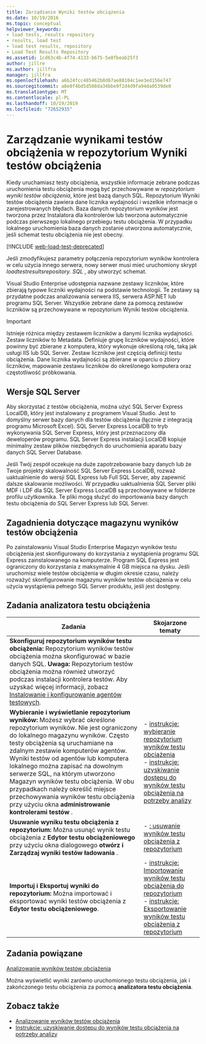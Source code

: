 ```yaml
---
title: Zarządzanie Wyniki testów obciążenia
ms.date: 10/19/2016
ms.topic: conceptual
helpviewer_keywords:
- load tests, results repository
- results, load test
- load test results, repository
- Load Test Results Repository
ms.assetid: 1cd63c4b-4f74-4133-b675-5e8fbeab25f3
author: jillre
ms.author: jillfra
manager: jillfra
ms.openlocfilehash: a6b24fcc485462b8d67ae88104c1ee3ed156e747
ms.sourcegitcommit: a8e8f4bd5d508da34bbe9f2d4d9fa94da0539de0
ms.translationtype: MT
ms.contentlocale: pl-PL
ms.lasthandoff: 10/19/2019
ms.locfileid: "72652935"
---
```

# <a name="manage-load-test-results-in-the-load-test-results-repository"></a>Zarządzanie wynikami testów obciążenia w repozytorium Wyniki testów obciążenia

Kiedy uruchamiasz testy obciążenia, wszystkie informacje zebrane podczas uruchomienia testu obciążenia mogą być przechowywane w *repozytorium wyniki testów obciążenia*, które jest bazą danych SQL. Repozytorium Wyniki testów obciążenia zawiera dane licznika wydajności i wszelkie informacje o zarejestrowanych błędach. Baza danych repozytorium wyników jest tworzona przez Instalatora dla kontrolerów lub tworzona automatycznie podczas pierwszego lokalnego przebiegu testu obciążenia. W przypadku lokalnego uruchomienia baza danych zostanie utworzona automatycznie, jeśli schemat testu obciążenia nie jest obecny.

[!INCLUDE [web-load-test-deprecated](includes/web-load-test-deprecated.md)]

Jeśli zmodyfikujesz parametry połączenia repozytorium wyników kontrolera w celu użycia innego serwera, nowy serwer musi mieć uruchomiony skrypt *loadtestresultsrepository. SQL* , aby utworzyć schemat.

Visual Studio Enterprise udostępnia nazwane zestawy liczników, które zbierają typowe liczniki wydajności na podstawie technologii. Te zestawy są przydatne podczas analizowania serwera IIS, serwera ASP.NET lub programu SQL Server. Wszystkie zebrane dane za pomocą zestawów liczników są przechowywane w repozytorium Wyniki testów obciążenia.

> [!IMPORTANT]
> Istnieje różnica między zestawem liczników a danymi licznika wydajności. Zestaw liczników to Metadata. Definiuje grupę liczników wydajności, które powinny być zbierane z komputera, który wykonuje określoną rolę, taką jak usługi IIS lub SQL Server. Zestaw liczników jest częścią definicji testu obciążenia. Dane licznika wydajności są zbierane w oparciu o zbiory liczników, mapowanie zestawu liczników do określonego komputera oraz częstotliwość próbkowania.

## <a name="sql-server-versions"></a>Wersje SQL Server

Aby skorzystać z testów obciążenia, można użyć SQL Server Express LocalDB, który jest instalowany z programem Visual Studio. Jest to domyślny serwer bazy danych dla testów obciążenia (łącznie z integracją programu Microsoft Excel). SQL Server Express LocalDB to tryb wykonywania SQL Server Express, który jest przeznaczony dla deweloperów programu. SQL Server Express instalacji LocalDB kopiuje minimalny zestaw plików niezbędnych do uruchomienia aparatu bazy danych SQL Server Database.

Jeśli Twój zespół oczekuje na duże zapotrzebowanie bazy danych lub że Twoje projekty skalowalność SQL Server Express LocalDB, rozważ uaktualnienie do wersji SQL Express lub Full SQL Server, aby zapewnić dalsze skalowanie możliwości. W przypadku uaktualnienia SQL Server pliki MDF i LDF dla SQL Server Express LocalDB są przechowywane w folderze profilu użytkownika. Te pliki mogą służyć do importowania bazy danych testu obciążenia do SQL Server Express lub SQL Server.

## <a name="load-test-results-store-considerations"></a>Zagadnienia dotyczące magazynu wyników testów obciążenia

Po zainstalowaniu Visual Studio Enterprise Magazyn wyników testu obciążenia jest skonfigurowany do korzystania z wystąpienia programu SQL Express zainstalowanego na komputerze. Program SQL Express jest ograniczony do korzystania z maksymalnie 4 GB miejsca na dysku. Jeśli uruchomisz wiele testów obciążenia w długim okresie czasu, należy rozważyć skonfigurowanie magazynu wyników testów obciążenia w celu użycia wystąpienia pełnego SQL Server produktu, jeśli jest dostępny.

## <a name="load-test-analyzer-tasks"></a>Zadania analizatora testu obciążenia

|Zadania|Skojarzone tematy|
|-|-----------------------|
|**Skonfiguruj repozytorium wyników testu obciążenia:** Repozytorium wyników testów obciążenia można skonfigurować w bazie danych SQL. **Uwaga:**  Repozytorium testów obciążenia można również utworzyć podczas instalacji kontrolera testów. Aby uzyskać więcej informacji, zobacz [Instalowanie i konfigurowanie agentów testowych](../test/lab-management/install-configure-test-agents.md).||
|**Wybieranie i wyświetlanie repozytorium wyników:** Możesz wybrać określone repozytorium wyników. Nie jest ograniczony do lokalnego magazynu wyników. Często testy obciążenia są uruchamiane na zdalnym zestawie komputerów agentów. Wyniki testów od agentów lub komputera lokalnego można zapisać na dowolnym serwerze SQL, na którym utworzono Magazyn wyników testu obciążenia. W obu przypadkach należy określić miejsce przechowywania wyników testu obciążenia przy użyciu okna **administrowanie kontrolerami testów** .|-   [instrukcje: wybieranie repozytorium wyników testu obciążenia](../test/how-to-select-a-load-test-results-repository.md)<br />-   [instrukcje: uzyskiwanie dostępu do wyników testu obciążenia na potrzeby analizy](../test/how-to-access-load-test-results-for-analysis.md)|
|**Usuwanie wyniku testu obciążenia z repozytorium:** Można usunąć wynik testu obciążenia z **Edytor testu obciążeniowego** przy użyciu okna dialogowego **otwórz i Zarządzaj wyniki testów ładowania** .|-   [: usuwanie wyników testu obciążenia z repozytorium](../test/how-to-delete-load-test-results-from-a-repository.md)|
|**Importuj i Eksportuj wyniki do repozytorium:** Można importować i eksportować wyniki testów obciążenia z **Edytor testu obciążeniowego**.|-   [instrukcje: Importowanie wyników testu obciążenia do repozytorium](../test/how-to-import-load-test-results-into-a-repository.md)<br />-   [instrukcje: Eksportowanie wyników testu obciążenia z repozytorium](../test/how-to-export-load-test-results-from-a-repository.md)|

## <a name="related-tasks"></a>Zadania powiązane

[Analizowanie wyników testów obciążenia](../test/analyze-load-test-results-using-the-load-test-analyzer.md)

Można wyświetlić wyniki zarówno uruchomionego testu obciążenia, jak i zakończonego testu obciążenia za pomocą **analizatora testu obciążenia**.

## <a name="see-also"></a>Zobacz także

- [Analizowanie wyników testów obciążenia](../test/analyze-load-test-results-using-the-load-test-analyzer.md)
- [Instrukcje: uzyskiwanie dostępu do wyników testu obciążenia na potrzeby analizy](../test/how-to-access-load-test-results-for-analysis.md)